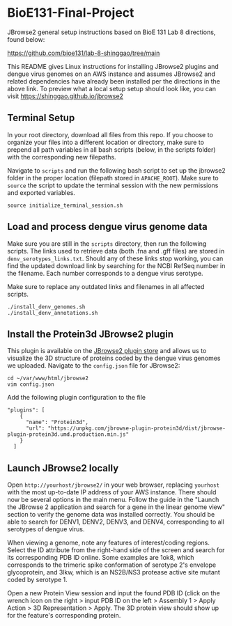 # BioE131-Final-Project

JBrowse2 general setup instructions based on BioE 131 Lab 8 directions, found below:

https://github.com/bioe131/lab-8-shinggao/tree/main

This README gives Linux instructions for installing JBrowse2 plugins and dengue virus genomes on an AWS instance and assumes JBrowse2 and related dependencies have already been installed per the directions in the above link. To preview what a local setup setup should look like, you can visit https://shinggao.github.io/jbrowse2

## Terminal Setup
In your root directory, download all files from this repo. If you choose to organize your files into a different location or directory, make sure to prepend all path variables in all bash scripts (below, in the scripts folder) with the corresponding new filepaths.

Navigate to `scripts` and run the following bash script to set up the jbrowse2 folder in the proper location (filepath stored in `APACHE_ROOT`). Make sure to `source` the script to update the terminal session with the new permissions and exported variables.

```
source initialize_terminal_session.sh
```

## Load and process dengue virus genome data

Make sure you are still in the `scripts` directory, then run the following scripts. The links used to retrieve data (both .fna and .gff files) are stored in `denv_serotypes_links.txt`. Should any of these links stop working, you can find the updated download link by searching for the NCBI RefSeq number in the filename. Each number corresponds to a dengue virus serotype.

Make sure to replace any outdated links and filenames in all affected scripts.
```
./install_denv_genomes.sh
./install_denv_annotations.sh
```

## Install the Protein3d JBrowse2 plugin
This plugin is available on the [JBrowse2 plugin store](https://jbrowse.org/jb2/plugin_store/) and allows us to visualize the 3D structure of proteins coded by the dengue virus genomes we uploaded. Navigate to the `config.json` file for JBrowse2:
```
cd ~/var/www/html/jbrowse2
vim config.json
```

Add the following plugin configuration to the file
```
"plugins": [
    {
      "name": "Protein3d",
      "url": "https://unpkg.com/jbrowse-plugin-protein3d/dist/jbrowse-plugin-protein3d.umd.production.min.js"
    }
  ]
```

## Launch JBrowse2 locally
Open `http://yourhost/jbrowse2/` in your web browser, replacing `yourhost` with the most up-to-date IP address of your AWS instance. There should now be several options in the main menu. Follow the guide in the "Launch the JBrowse 2 application and search for a gene in the linear genome view" section to verify the genome data was installed correctly. You should be able to search for DENV1, DENV2, DENV3, and DENV4, corresponding to all serotypes of dengue virus.

When viewing a genome, note any features of interest/coding regions. Select the ID attribute from the right-hand side of the screen and search for its corresponding PDB ID online. Some examples are 1ok8, which corresponds to the trimeric spike conformation of serotype 2's envelope glycoprotein, and 3lkw, which is an NS2B/NS3 protease active site mutant coded by serotype 1. 

Open a new Protein View session and input the found PDB ID (click on the wrench icon on the right > input PDB ID on the left > Assembly 1 > Apply Action > 3D Representation > Apply. The 3D protein view should show up for the feature's corresponding protein.

